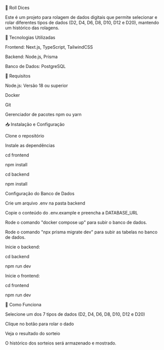 🎲 Roll Dices

Este é um projeto para rolagem de dados digitais que permite selecionar e rolar diferentes tipos de dados (D2, D4, D6, D8, D10, D12 e D20), mantendo um histórico das rolagens.

🚀 Tecnologias Utilizadas

Frontend: Next.js, TypeScript, TailwindCSS

Backend: Node.js, Prisma

Banco de Dados: PostgreSQL

📌 Requisitos

Node.js: Versão 18 ou superior

Docker

Git

Gerenciador de pacotes npm ou yarn

📥 Instalação e Configuração

Clone o repositório

Instale as dependências

cd frontend

npm install

cd backend

npm install

Configuração do Banco de Dados

Crie um arquivo .env na pasta backend

Copie o conteúdo do .env.example e preencha a DATABASE_URL

Rode o comando "docker compose up" para subir o banco de dados.

Rode o comando "npx prisma migrate dev" para subir as tabelas no banco de dados.

Inicie o backend:

cd backend

npm run dev

Inicie o frontend:

cd frontend

npm run dev

🎲 Como Funciona

Selecione um dos 7 tipos de dados (D2, D4, D6, D8, D10, D12 e D20)

Clique no botão para rolar o dado

Veja o resultado do sorteio

O histórico dos sorteios será armazenado e mostrado.
